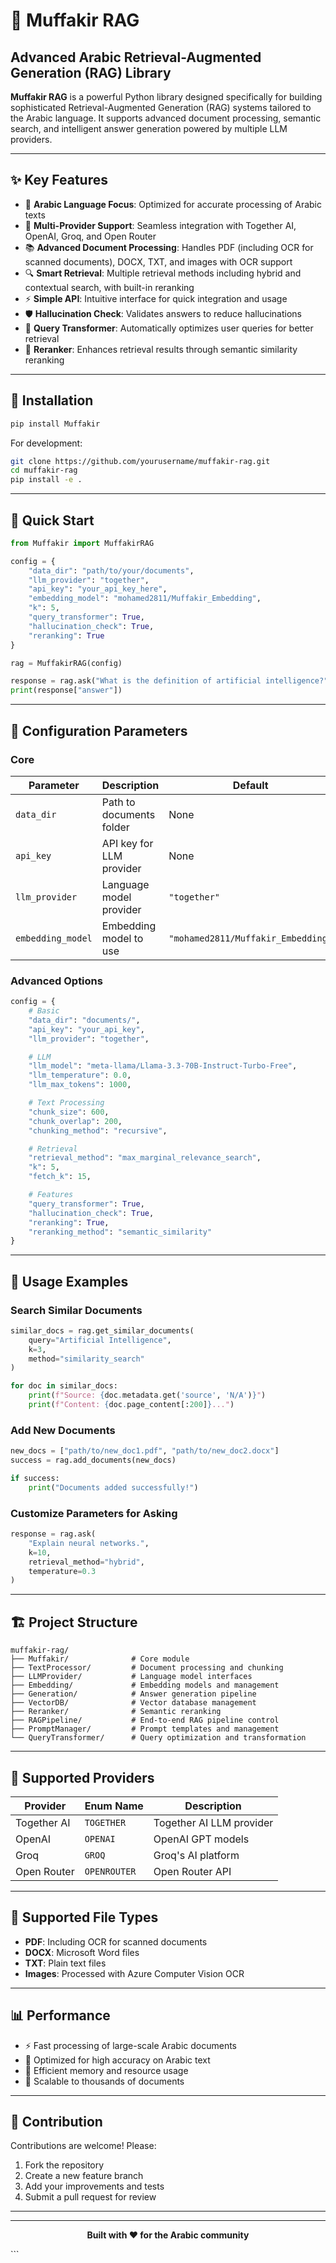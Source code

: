 # 🧠 Muffakir RAG

## Advanced Arabic Retrieval-Augmented Generation (RAG) Library

**Muffakir RAG** is a powerful Python library designed specifically for building sophisticated Retrieval-Augmented Generation (RAG) systems tailored to the Arabic language. It supports advanced document processing, semantic search, and intelligent answer generation powered by multiple LLM providers.

---

## ✨ Key Features

- 🌟 **Arabic Language Focus**: Optimized for accurate processing of Arabic texts  
- 🤖 **Multi-Provider Support**: Seamless integration with Together AI, OpenAI, Groq, and Open Router  
- 📚 **Advanced Document Processing**: Handles PDF (including OCR for scanned documents), DOCX, TXT, and images with OCR support  
- 🔍 **Smart Retrieval**: Multiple retrieval methods including hybrid and contextual search, with built-in reranking  
- ⚡ **Simple API**: Intuitive interface for quick integration and usage  
- 🛡️ **Hallucination Check**: Validates answers to reduce hallucinations  
- 🔄 **Query Transformer**: Automatically optimizes user queries for better retrieval  
- 🔄 **Reranker**: Enhances retrieval results through semantic similarity reranking  

---

## 🚀 Installation

```bash
pip install Muffakir
````

For development:

```bash
git clone https://github.com/yourusername/muffakir-rag.git
cd muffakir-rag
pip install -e .
```

---

## 📖 Quick Start

```python
from Muffakir import MuffakirRAG

config = {
    "data_dir": "path/to/your/documents",
    "llm_provider": "together",
    "api_key": "your_api_key_here",
    "embedding_model": "mohamed2811/Muffakir_Embedding",
    "k": 5,
    "query_transformer": True,
    "hallucination_check": True,
    "reranking": True
}

rag = MuffakirRAG(config)

response = rag.ask("What is the definition of artificial intelligence?")
print(response["answer"])
```

---

## 🔧 Configuration Parameters

### Core

| Parameter         | Description              | Default                            | Required |
| ----------------- | ------------------------ | ---------------------------------- | -------- |
| `data_dir`        | Path to documents folder | None                               | Yes      |
| `api_key`         | API key for LLM provider | None                               | Yes      |
| `llm_provider`    | Language model provider  | `"together"`                       | No       |
| `embedding_model` | Embedding model to use   | `"mohamed2811/Muffakir_Embedding"` | No       |

### Advanced Options

```python
config = {
    # Basic
    "data_dir": "documents/",
    "api_key": "your_api_key",
    "llm_provider": "together",

    # LLM
    "llm_model": "meta-llama/Llama-3.3-70B-Instruct-Turbo-Free",
    "llm_temperature": 0.0,
    "llm_max_tokens": 1000,

    # Text Processing
    "chunk_size": 600,
    "chunk_overlap": 200,
    "chunking_method": "recursive",

    # Retrieval
    "retrieval_method": "max_marginal_relevance_search",
    "k": 5,
    "fetch_k": 15,

    # Features
    "query_transformer": True,
    "hallucination_check": True,
    "reranking": True,
    "reranking_method": "semantic_similarity"
}
```

---

## 🎯 Usage Examples

### Search Similar Documents

```python
similar_docs = rag.get_similar_documents(
    query="Artificial Intelligence",
    k=3,
    method="similarity_search"
)

for doc in similar_docs:
    print(f"Source: {doc.metadata.get('source', 'N/A')}")
    print(f"Content: {doc.page_content[:200]}...")
```

### Add New Documents

```python
new_docs = ["path/to/new_doc1.pdf", "path/to/new_doc2.docx"]
success = rag.add_documents(new_docs)

if success:
    print("Documents added successfully!")
```

### Customize Parameters for Asking

```python
response = rag.ask(
    "Explain neural networks.",
    k=10,
    retrieval_method="hybrid",
    temperature=0.3
)
```

---

## 🏗️ Project Structure

```
muffakir-rag/
├── Muffakir/              # Core module
├── TextProcessor/         # Document processing and chunking
├── LLMProvider/           # Language model interfaces
├── Embedding/             # Embedding models and management
├── Generation/            # Answer generation pipeline
├── VectorDB/              # Vector database management
├── Reranker/              # Semantic reranking
├── RAGPipeline/           # End-to-end RAG pipeline control
├── PromptManager/         # Prompt templates and management
└── QueryTransformer/      # Query optimization and transformation
```

---

## 🔌 Supported Providers

| Provider    | Enum Name    | Description              |
| ----------- | ------------ | ------------------------ |
| Together AI | `TOGETHER`   | Together AI LLM provider |
| OpenAI      | `OPENAI`     | OpenAI GPT models        |
| Groq        | `GROQ`       | Groq's AI platform       |
| Open Router | `OPENROUTER` | Open Router API          |

---

## 📄 Supported File Types

* **PDF**: Including OCR for scanned documents
* **DOCX**: Microsoft Word files
* **TXT**: Plain text files
* **Images**: Processed with Azure Computer Vision OCR

---

## 📊 Performance

* ⚡ Fast processing of large-scale Arabic documents
* 🎯 Optimized for high accuracy on Arabic text
* 💾 Efficient memory and resource usage
* 🔄 Scalable to thousands of documents

---

## 🤝 Contribution

Contributions are welcome! Please:

1. Fork the repository
2. Create a new feature branch
3. Add your improvements and tests
4. Submit a pull request for review

---


---

<div align="center">

**Built with ❤️ for the Arabic community**

</div>
```
